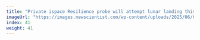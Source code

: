 ```yaml
---
title: "Private ispace Resilience probe will attempt lunar landing this week"
imageUrl: "https://images.newscientist.com/wp-content/uploads/2025/06/03160344/SEI_254156814.jpg?width=788"
index: 41
weight: 41
---
```

